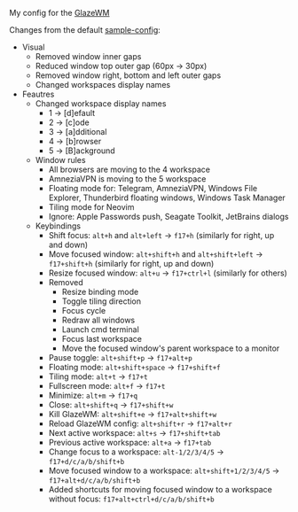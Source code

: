 My config for the [GlazeWM](https://github.com/glzr-io/glazewm)

Changes from the default [sample-config](https://github.com/glzr-io/glazewm/blob/main/resources/assets/sample-config.yaml):
- Visual
  - Removed window inner gaps
  - Reduced window top outer gap (60px -> 30px)
  - Removed window right, bottom and left outer gaps
  - Changed workspaces display names
- Feautres
  - Changed workspace display names
    - 1 -> [d]efault
    - 2 -> [c]ode
    - 3 -> [a]dditional
    - 4 -> [b]rowser
    - 5 -> [B]ackground
  - Window rules
    - All browsers are moving to the 4 workspace
    - AmneziaVPN is moving to the 5 workspace
    - Floating mode for: Telegram, AmneziaVPN, Windows File Explorer, Thunderbird floating windows, Windows Task Manager
    - Tiling mode for Neovim
    - Ignore: Apple Passwords push, Seagate Toolkit, JetBrains dialogs
  - Keybindings
    - Shift focus: `alt+h` and `alt+left` -> `f17+h` (similarly for right, up and down)
    - Move focused window: `alt+shift+h` and `alt+shift+left` -> `f17+shift+h` (similarly for right, up and down)
    - Resize focused window: `alt+u` -> `f17+ctrl+l` (similarly for others)
    - Removed
      - Resize binding mode
      - Toggle tiling direction
      - Focus cycle
      - Redraw all windows
      - Launch cmd terminal
      - Focus last workspace
      - Move the focused window's parent workspace to a monitor
    - Pause toggle: `alt+shift+p` -> `f17+alt+p`
    - Floating mode: `alt+shift+space` -> `f17+shift+f`
    - Tiling mode: `alt+t` -> `f17+t`
    - Fullscreen mode: `alt+f` -> `f17+t`
    - Minimize: `alt+m` -> `f17+q`
    - Close: `alt+shift+q` -> `f17+shift+w`
    - Kill GlazeWM: `alt+shift+e` -> `f17+alt+shift+w`
    - Reload GlazeWM config: `alt+shift+r` -> `f17+alt+r`
    - Next active workspace: `alt+s` -> `f17+shift+tab`
    - Previous active workspace: `alt+a` -> `f17+tab`
    - Change focus to a workspace: `alt-1/2/3/4/5` -> `f17+d/c/a/b/shift+b`
    - Move focused window to a workspace: `alt+shift+1/2/3/4/5` -> `f17+alt+d/c/a/b/shift+b`
    - Added shortcuts for moving focused window to a workspace without focus: `f17+alt+ctrl+d/c/a/b/shift+b`
